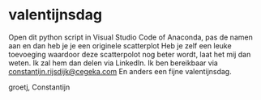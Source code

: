 # valentijnsdag
Open dit python script in Visual Studio Code of Anaconda, pas de namen aan en dan heb je je een originele scatterplot
Heb je zelf een leuke toevoeging waardoor deze scatterpolot nog beter wordt, laat het mij dan weten. Ik zal hem dan delen via LinkedIn. Ik ben bereikbaar via constantijn.rijsdijk@cegeka.com
En anders een fijne valentijnsdag.

groetj,
Constantijn 
